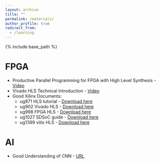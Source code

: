```yaml
---
layout: archive
title: ""
permalink: /materials/
author_profile: true
redirect_from:
  - /learning
---
```


{% include base_path %}

FPGA
======
* Productive Parallel Programming for FPGA with High Level Synthesis - [Video](https://www.youtube.com/watch?v=2UvUP2hxMyI)
* Vivado HLS Technical Introduction - [Video](https://www.youtube.com/watch?v=5lYq8_bqAcI)
* Good Xilinx Documents:
  * ug871 HLS tutorial  - [Download here](https://jeremyatedge.github.io/files/ug871-vivado-high-level-synthesis-tutorial.pdf)
  * ug902 Vivado HLS    - [Download here](https://jeremyatedge.github.io/files/ug902-vivado-high-level-synthesis.pdf)
  * ug998 FPGA HLS      - [Download here](https://jeremyatedge.github.io/files/ug998-vivado-intro-fpga-design-hls.pdf)
  * ug1027 SDSoC guide  - [Download here](https://jeremyatedge.github.io/files/ug1027-sdsoc-user-guide.pdf)
  * ug1399 vitis HLS    - [Download here](https://jeremyatedge.github.io/files/ug1399-vitis-hls.pdf)

AI
======
* Good Understanding of CNN - [URL](https://stanford.edu/~shervine/teaching/cs-230/cheatsheet-convolutional-neural-networks)
